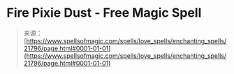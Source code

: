 <!--yml
category: 未分类
date: 2024-06-12 19:05:37
-->

# Fire Pixie Dust - Free Magic Spell

> 来源：[https://www.spellsofmagic.com/spells/love_spells/enchanting_spells/21796/page.html#0001-01-01](https://www.spellsofmagic.com/spells/love_spells/enchanting_spells/21796/page.html#0001-01-01)